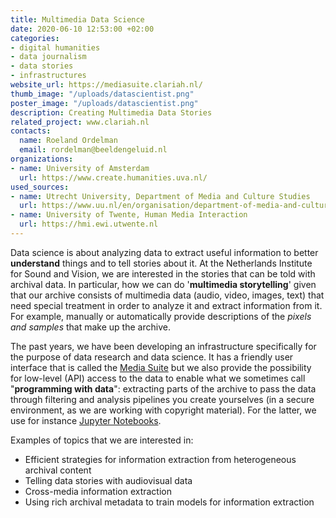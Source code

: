 ```yaml
---
title: Multimedia Data Science
date: 2020-06-10 12:53:00 +02:00
categories:
- digital humanities
- data journalism
- data stories
- infrastructures
website_url: https://mediasuite.clariah.nl/
thumb_image: "/uploads/datascientist.png"
poster_image: "/uploads/datascientist.png"
description: Creating Multimedia Data Stories
related_project: www.clariah.nl
contacts:
  name: Roeland Ordelman
  email: rordelman@beeldengeluid.nl
organizations:
- name: University of Amsterdam
  url: https://www.create.humanities.uva.nl/
used_sources:
- name: Utrecht University, Department of Media and Culture Studies
  url: https://www.uu.nl/en/organisation/department-of-media-and-culture-studies
- name: University of Twente, Human Media Interaction
  url: https://hmi.ewi.utwente.nl
---
```


Data science is about analyzing data to extract useful information to better **understand** things and to tell stories about it. At the Netherlands Institute for Sound and Vision, we are interested in the stories that can be told with archival data. In particular, how we can do '**multimedia storytelling**' given that our archive consists of multimedia data (audio, video, images, text) that need special treatment in order to analyze it and extract information from it. For example, manually or automatically provide descriptions of the *pixels and samples* that make up the archive.

The past years, we have been developing an infrastructure specifically for the purpose of data research and data science. It has a friendly user interface that is called the [Media Suite](https://mediasuite.clariah.nl/) but we also provide the possibility for low-level (API) access to the data to enable what we sometimes call "**programming with data**": extracting parts of the archive to pass the data through filtering and analysis pipelines you create yourselves (in a secure environment, as we are working with copyright material). For the latter, we use for instance [Jupyter Notebooks](https://jupyter.org/).

Examples of topics that we are interested in:
* Efficient strategies for information extraction from heterogeneous archival content
* Telling data stories with audiovisual data
* Cross-media information extraction
* Using rich archival metadata to train models for information extraction  

